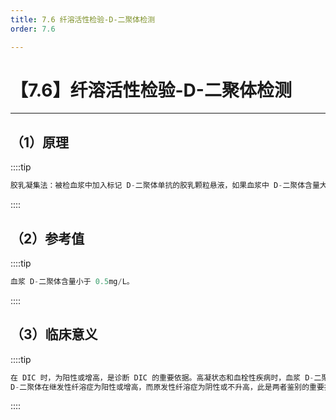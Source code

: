 ```yaml
---
title: 7.6 纤溶活性检验-D-二聚体检测
order: 7.6

---
```


# 【7.6】纤溶活性检验-D-二聚体检测

<kaodian :text="'血液学检验记忆卡'" />

<!-- ###### 第二十九章 检验基本方法

> 临床血液学检验 -->

<beitiX/>

---

## （1）原理

<son :text="'血液学检验记忆卡'" text1="（1）原理" :textOption="[['熟练掌握','基础知识','相关专业知识'],['熟练掌握','基础知识','专业知识'],['熟练掌握','基础知识','相关专业知识']]" />

::::tip

```js
胶乳凝集法：被检血浆中加入标记 D-二聚体单抗的胶乳颗粒悬液，如果血浆中 D-二聚体含量大于 0.5mg/L 时，便与胶乳颗粒上的抗体结合，胶乳颗粒则发生凝集。根据被检血浆的稀释度可计算出血浆 D-二聚体的含量。
```

::::

## （2）参考值

<son :text="'血液学检验记忆卡'" text1="（2）临床意义" :textOption="[['熟练掌握','相关专业知识','专业知识'],['熟练掌握','相关专业知识','专业实践能力'],['熟练掌握','相关专业知识','专业知识']]" />

::::tip

```js
血浆 D-二聚体含量小于 0.5mg/L。

```

::::

## （3）临床意义

<son :text="'血液学检验记忆卡'" text1="（3）操作及注意事项" :textOption="[['熟练掌握','专业知识','专业实践能力'],['熟练掌握','专业知识','专业实践能力'],['熟练掌握','专业知识','专业实践能力']]" />

::::tip

```js
在 DIC 时，为阳性或增高，是诊断 DIC 的重要依据。高凝状态和血栓性疾病时，血浆 D-二聚体含量也增高。
D-二聚体在继发性纤溶症为阳性或增高，而原发性纤溶症为阴性或不升高，此是两者鉴别的重要指标。
```

::::
